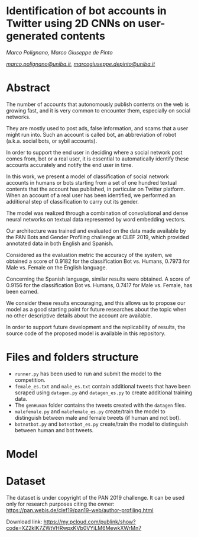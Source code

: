 # Identification of bot accounts in Twitter using 2D CNNs on user-generated contents

*Marco Polignano, Marco Giuseppe de Pinto* 

*marco.polignano@uniba.it, marcogiuseppe.depinto@uniba.it*

# Abstract

The number of accounts that autonomously publish contents on the web is growing fast, and it is very common to encounter them, especially on social networks. 

They are mostly used to post ads, false information, and scams that a user might run into. Such an account is called bot, an abbreviation of robot (a.k.a. social bots, or sybil accounts). 

In order to support the end user in deciding where a social network post comes from, bot or a real user, it is essential to automatically identify these accounts accurately and notify the end user in time. 

In this work, we present a model of classification of social network accounts in humans or bots starting from a set of one hundred textual contents that the account has published, in particular on Twitter platform. When an account of a real user has been identified, we performed an additional step of classification to carry out its gender. 

The model was realized through a combination of convolutional and dense neural networks on textual data represented by word embedding vectors. 

Our architecture was trained and evaluated on the data made available by the PAN Bots and Gender Profiling challenge at CLEF 2019, which provided annotated data in both English and Spanish. 

Considered as the evaluation metric the accuracy of the system, we obtained a score of 0.9182 for the classification Bot vs. Humans, 0.7973 for Male vs. Female on the English language. 

Concerning the Spanish language, similar results were obtained. A score of 0.9156 for the classification Bot vs. Humans, 0.7417 for Male vs. Female, has been earned. 

We consider these results encouraging, and this allows us to propose our model as a good starting point for future researches about the topic when no other descriptive details about the account are available. 

In order to support future development and the replicability of results, the source code of the proposed model is available in this repository.

# Files and folders structure

- `runner.py` has been used to run and submit the model to the competition.
- `female_es.txt` and `male_es.txt` contain additional tweets that have been scraped using `datagen.py` and `datagen_es.py` to create additional training data.
- The `genHuman` folder contains the tweets created with the `datagen` files.
- `malefemale.py` and `malefemale_es.py` create/train the model to distinguish between male and female tweets (if human and not bot).
- `botnotbot.py` and `botnotbot_es.py` create/train the model to distinguish between human and bot tweets.

# Model

[](https://github.com/marcopoli/Identification-of-Twitter-bots-using-CNN/blob/master/pictures/model.png)

# Dataset

The dataset is under copyright of the PAN 2019 challenge. 
It can be used only for research purposes citing the owner: https://pan.webis.de/clef19/pan19-web/author-profiling.html

Download link: https://my.pcloud.com/publink/show?code=XZ2kIK7ZWtVHRwpxKVb0VYjLM6MewkXWrMn7
